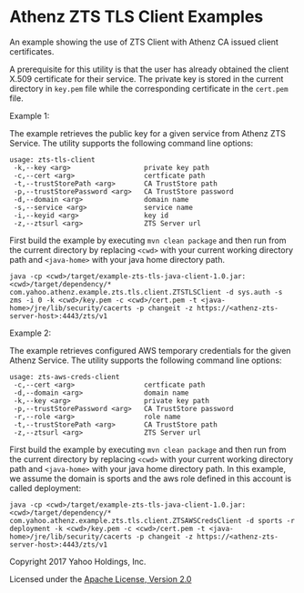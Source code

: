 # Athenz ZTS TLS Client Examples

An example showing the use of ZTS Client with Athenz CA issued client certificates.

A prerequisite for this utility is that the user has already obtained
the client X.509 certificate for their service. The private key is
stored in the current directory in `key.pem` file while the corresponding
certificate in the `cert.pem` file.

Example 1:

The example retrieves the public key for a given service from Athenz ZTS
Service. The utility supports the following command line options:

```
usage: zts-tls-client
 -k,--key <arg>                  private key path
 -c,--cert <arg>                 certficate path
 -t,--trustStorePath <arg>       CA TrustStore path
 -p,--trustStorePassword <arg>   CA TrustStore password
 -d,--domain <arg>               domain name
 -s,--service <arg>              service name
 -i,--keyid <arg>                key id
 -z,--ztsurl <arg>               ZTS Server url
```

First build the example by executing `mvn clean package` and then run
from the current directory by replacing `<cwd>` with your current working
directory path and `<java-home>` with your java home directory path.

```
java -cp <cwd>/target/example-zts-tls-java-client-1.0.jar:<cwd>/target/dependency/* com.yahoo.athenz.example.zts.tls.client.ZTSTLSClient -d sys.auth -s zms -i 0 -k <cwd>/key.pem -c <cwd>/cert.pem -t <java-home>/jre/lib/security/cacerts -p changeit -z https://<athenz-zts-server-host>:4443/zts/v1
```

Example 2:

The example retrieves configured AWS temporary credentials
for the given Athenz Service. The utility supports the following
command line options:

```
usage: zts-aws-creds-client
 -c,--cert <arg>                 certficate path
 -d,--domain <arg>               domain name
 -k,--key <arg>                  private key path
 -p,--trustStorePassword <arg>   CA TrustStore password
 -r,--role <arg>                 role name
 -t,--trustStorePath <arg>       CA TrustStore path
 -z,--ztsurl <arg>               ZTS Server url
```

First build the example by executing `mvn clean package` and then run
from the current directory by replacing `<cwd>` with your current working
directory path and `<java-home>` with your java home directory path.
In this example, we assume the domain is sports and the aws role defined
in this account is called deployment:

```
java -cp <cwd>/target/example-zts-tls-java-client-1.0.jar:<cwd>/target/dependency/* com.yahoo.athenz.example.zts.tls.client.ZTSAWSCredsClient -d sports -r deployment -k <cwd>/key.pem -c <cwd>/cert.pem -t <java-home>/jre/lib/security/cacerts -p changeit -z https://<athenz-zts-server-host>:4443/zts/v1
```

Copyright 2017 Yahoo Holdings, Inc.

Licensed under the [Apache License, Version 2.0](http://www.apache.org/licenses/LICENSE-2.0)
